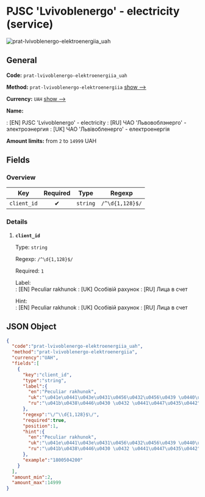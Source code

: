 
# PJSC 'Lvivoblenergo' - electricity (service) 
![prat-lvivoblenergo-elektroenergiia_uah](https://static.openfintech.io/payout_methods/prat-lvivoblenergo-elektroenergiia_uah/logo.svg?w=400&c=v0.59.26#w24)  

## General 
 
**Code:** `prat-lvivoblenergo-elektroenergiia_uah` 
 
**Method:** `prat-lvivoblenergo-elektroenergiia` [show -->](/payout-methods/prat-lvivoblenergo-elektroenergiia/) 
 
**Currency:** `UAH` [show -->](/currencies/UAH/) 
 
**Name:** 
 
:	[EN] PJSC 'Lvivoblenergo' - electricity 
:	[RU] ЧАО 'Львовоблэнерго' - электроэнергия 
:	[UK] ЧАО 'Львівобленерго' - електроенергія 
 
**Amount limits:** from `2` to `14999` UAH 

## Fields 

### Overview 

|Key|Required|Type|Regexp| 
|:---:|:---:|:---:|:---:| 
|`client_id`|✔|`string`|`/^\d{1,128}$/`| 
 

### Details 
 
1. **`client_id`** 
 
	Type: `string` 
 
	Regexp: `/^\d{1,128}$/` 
 
	Required: `1` 
 
	Label:  
	: [EN] Peculiar rakhunok 
	: [UK] Особівій рахунок 
	: [RU] Лица в счет 
 
	Hint:  
	: [EN] Peculiar rakhunok 
	: [UK] Особівій рахунок 
	: [RU] Лица в счет 
 

## JSON Object 

```json
{
  "code":"prat-lvivoblenergo-elektroenergiia_uah",
  "method":"prat-lvivoblenergo-elektroenergiia",
  "currency":"UAH",
  "fields":[
    {
      "key":"client_id",
      "type":"string",
      "label":{
        "en":"Peculiar rakhunok",
        "uk":"\u041e\u0441\u043e\u0431\u0456\u0432\u0456\u0439 \u0440\u0430\u0445\u0443\u043d\u043e\u043a",
        "ru":"\u041b\u0438\u0446\u0430 \u0432 \u0441\u0447\u0435\u0442"
      },
      "regexp":"\/^\\d{1,128}$\/",
      "required":true,
      "position":1,
      "hint":{
        "en":"Peculiar rakhunok",
        "uk":"\u041e\u0441\u043e\u0431\u0456\u0432\u0456\u0439 \u0440\u0430\u0445\u0443\u043d\u043e\u043a",
        "ru":"\u041b\u0438\u0446\u0430 \u0432 \u0441\u0447\u0435\u0442"
      },
      "example":"1800504200"
    }
  ],
  "amount_min":2,
  "amount_max":14999
}
```  
